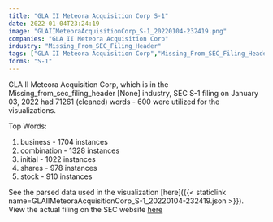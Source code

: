 ```yaml
---
title: "GLA II Meteora Acquisition Corp S-1"
date: 2022-01-04T23:24:19
image: "GLAIIMeteoraAcquisitionCorp_S-1_20220104-232419.png"
companies: "GLA II Meteora Acquisition Corp"
industry: "Missing_From_SEC_Filing_Header"
tags: ["GLA II Meteora Acquisition Corp","Missing_From_SEC_Filing_Header","01-03-2022","S-1"]
forms: "S-1"
---
```

GLA II Meteora Acquisition Corp, which is in the Missing_from_sec_filing_header [None] industry, SEC S-1 filing on January 03, 2022 had 71261 (cleaned) words - 600 were utilized for the visualizations.

Top Words:
1. business - 1704 instances
2. combination - 1328 instances
3. initial - 1022 instances
4. shares - 978 instances
5. stock - 910 instances


See the parsed data used in the visualization [here]({{< staticlink name=GLAIIMeteoraAcquisitionCorp_S-1_20220104-232419.json >}}).  
View the actual filing on the SEC website [here](https://www.sec.gov/Archives/edgar/data/1901799/0001193125-21-370810.txt)